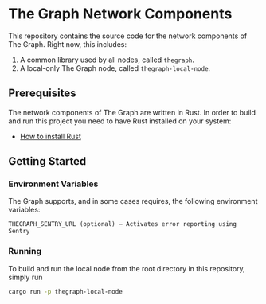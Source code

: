 # The Graph Network Components

This repository contains the source code for the network components of The Graph.
Right now, this includes:

1. A common library used by all nodes, called `thegraph`.
2. A local-only The Graph node, called `thegraph-local-node`.

## Prerequisites

The network components of The Graph are written in Rust. In order to build and
run this project you need to have Rust installed on your system:

* [How to install Rust](https://www.rust-lang.org/en-US/install.html)

## Getting Started

### Environment Variables

The Graph supports, and in some cases requires, the following environment variables:

```
THEGRAPH_SENTRY_URL (optional) — Activates error reporting using Sentry
```

### Running

To build and run the local node from the root directory in this repository, simply run
```sh
cargo run -p thegraph-local-node
````
